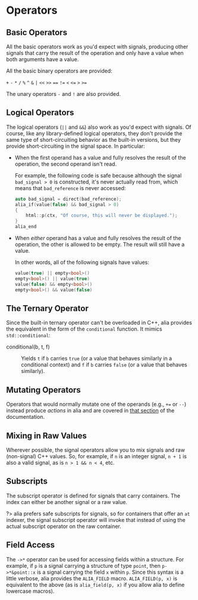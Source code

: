 Operators
=========

Basic Operators
---------------

All the basic operators work as you'd expect with signals, producing other
signals that carry the result of the operation and only have a value when both
arguments have a value.

All the basic binary operators are provided:

`+` `-` `*` `/` `%` `^` `&` `|` `<<` `>>` `==` `!=` `<` `<=` `>` `>=`

The unary operators `-` and `!` are also provided.

Logical Operators
-----------------

The logical operators (`||` and `&&`) also work as you'd expect with signals. Of
course, like any library-defined logical operators, they don't provide the same
type of short-circuiting behavior as the built-in versions, but they provide
short-circuiting in the signal space. In particular:

- When the first operand has a value and fully resolves the result of the
  operation, the second operand isn't read.

  For example, the following code is safe because although the signal
  `bad_signal > 0` is constructed, it's never actually read from, which means
  that `bad_reference` is never accessed:

  ```cpp
  auto bad_signal = direct(bad_reference);
  alia_if(value(false) && bad_signal > 0)
  {
      html::p(ctx, "Of course, this will never be displayed.");
  }
  alia_end
  ```

- When *either* operand has a value and fully resolves the result of the
  operation, the other is allowed to be empty. The result will still have a
  value.

  In other words, all of the following signals have values:

  ```cpp
  value(true) || empty<bool>()
  empty<bool>() || value(true)
  value(false) && empty<bool>()
  empty<bool>() && value(false)
  ```

The Ternary Operator
--------------------

Since the built-in ternary operator can't be overloaded in C++, alia provides
the equivalent in the form of the `conditional` function. It mimics
`std::conditional`:

<dl>

<dt>conditional(b, t, f)</dt><dd>

Yields `t` if `b` carries `true` (or a value that behaves similarly in a
conditional context) and `f` if `b` carries `false` (or a value that behaves
similarly).

</dd>

</dl>


Mutating Operators
------------------

Operators that would normally mutate one of the operands (e.g., `+=` or `--`)
instead produce *actions* in alia and are covered in [that
section](actions.md?id=actions) of the documentation.

Mixing in Raw Values
--------------------

Wherever possible, the signal operators allow you to mix signals and raw
(non-signal) C++ values. So, for example, if `n` is an integer signal, `n + 1`
is also a valid signal, as is `n > 1 && n < 4`, etc.

Subscripts
----------

The subscript operator is defined for signals that carry containers. The index
can either be another signal or a raw value.

?> alia prefers safe subscripts for signals, so for containers that offer an
   `at` indexer, the signal subscript operator will invoke that instead of using
   the actual subscript operator on the raw container.

Field Access
------------

The `->*` operator can be used for accessing fields within a structure. For
example, if `p` is a signal carrying a structure of type `point`, then
`p->*&point::x` is a signal carrying the field `x` within `p`. Since this syntax
is a little verbose, alia provides the `ALIA_FIELD` macro. `ALIA_FIELD(p, x)` is
equivalent to the above (as is `alia_field(p, x)` if you allow alia to define
lowercase macros).

